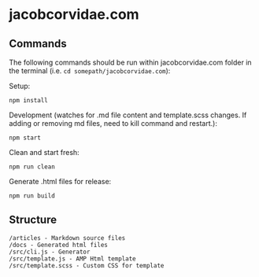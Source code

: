 # jacobcorvidae.com

## Commands

The following commands should be run within jacobcorvidae.com folder in the terminal (i.e. `cd somepath/jacobcorvidae.com`):

Setup:

```console
npm install
```

Development (watches for .md file content and template.scss changes. If adding or removing md files, need to kill command and restart.):

```console
npm start
```

Clean and start fresh:

```console
npm run clean
```

Generate .html files for release:

```console
npm run build
```

## Structure

```
/articles - Markdown source files
/docs - Generated html files
/src/cli.js - Generator
/src/template.js - AMP Html template
/src/template.scss - Custom CSS for template
```
